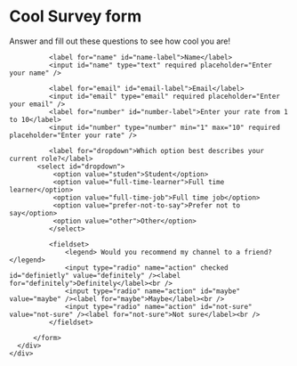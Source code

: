 <div class="main">
    <h1 id="title">Cool Survey form</h1>
  <p id="desciption">
      Answer and fill out these questions to see how cool you are!
  </p>
  
  <div class="main-content">
      <div class="main-content">
          <form id="survey-form">
              
              <label for="name" id="name-label">Name</label>
              <input id="name" type="text" required placeholder="Enter your name" />
              
              <label for="email" id="email-label">Email</label>
              <input id="email" type="email" required placeholder="Enter your email" />
              <label for="number" id="number-label">Enter your rate from 1 to 10</label>
              <input id="number" type="number" min="1" max="10" required placeholder="Enter your rate" />  
              
              <label for="dropdown">Which option best describes your current role?</label>
           <select id="dropdown">
               <option value="studen">Student</option>
               <option value="full-time-learner">Full time learner</option>
               <option value="full-time-job">Full time job</option>
               <option value="prefer-not-to-say">Prefer not to say</option>
               <option value="other">Other</option>
              </select>
              
              <fieldset>
                  <legend> Would you recommend my channel to a friend?</legend>
                  <input type="radio" name="action" checked id="definietly" value="definitely" /><label for="definitely">Definitely</label><br />
                  <input type="radio" name="action" id="maybe" value="maybe" /><label for="maybe">Maybe</label><br />
                  <input type="radio" name="action" id="not-sure" value="not-sure" /><label for="not-sure">Not sure</label><br />
              </fieldset>
              
          </form>
      </div>
    </div>
   </div>
